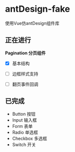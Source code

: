 # antDesign-fake
使用Vue仿antDesign组件库



## 正在进行

**Pagination 分页组件**

- [x] 基本结构

- [ ] 边框样式支持

- [ ] 翻页事件回调

  

  



## 已完成

* Button 按钮
* Input 输入框
* Form 表单
* Radio 单选框
* Checkbox 多选框
* Switch 开关